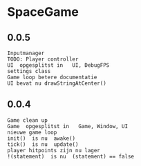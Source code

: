# SpaceGame




## 0.0.5
    Inputmanager
    TODO: Player controller
    UI  opgesplitst in   UI, DebugFPS
    settings class
    Game loop betere documentatie
    UI bevat nu drawStringAtCenter()


## 0.0.4
    Game clean up
    Game  opgesplitst in   Game, Window, UI
    nieuwe game loop
    init()  is nu  awake()
    tick()  is nu  update()
    player hitpoints zijn nu lager
    !(statement)  is nu  (statement) == false